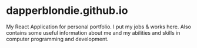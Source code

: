 # dapperblondie.github.io
My React Application for personal portfolio.
I put my jobs & works here.
Also contains some useful information about me
and my abilities and skills in computer programming
and development.
